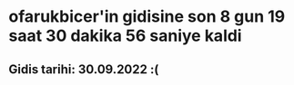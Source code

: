 # ofarukbicer'in gidisine son 8 gun 19 saat 30 dakika 56 saniye kaldi

## Gidis tarihi: 30.09.2022 :(